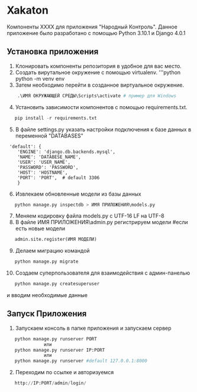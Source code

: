 # Xakaton
Компоненты XXXX для приложения "Народный Контроль". Данное приложение было разработано с помощью Python 3.10.1 и Django 4.0.1

## **Установка приложения**

1. Клонировать компоненты репозитория в удобное для вас место.
2. Создать вирутальное окружение с помощью virtualenv.
'''python
   python -m venv env
3. Затем необходимо перейти в созданное виртуальное окружение.
```python
    .\ИМЯ ОКРУЖАЮЩЕЙ СРЕДЫ\Scripts\activate # пример для Windows
```
4. Установить зависимости компонентов с помощью requirements.txt.
```python
   pip install -r requirements.txt
```
5. В файле settings.py указать настройки подключения к базе данных в переменной "DATABASES"
```
 'default': {
    'ENGINE': 'django.db.backends.mysql', 
    'NAME': 'DATABESE_NAME',
    'USER': 'USER_NAME',
    'PASSWORD': 'PASSWORD',
    'HOST': 'HOSTNAME',
    'PORT': 'PORT',  # default 3306
    }
```
6. Извлекаем обновленные модели из базы данных 
```python
   python manage.py inspectdb > ИМЯ ПРИЛОЖЕНИЯ\models.py
```
7. Меняем кодировку файла models.py с UTF-16 LF на UTF-8
8. В файле ИМЯ ПРИЛОЖЕНИЯ\admin.py регистрируем модели #если есть новые модели
```python
   admin.site.register(ИМЯ МОДЕЛИ)
```
9. Делаем миграцию командой
```python
   python manage.py migrate 
```
10. Создаем суперпользователя для взаимодействия с админ-панелью
```python
   python manage.py createsuperuser
```
и вводим необходимые данные


## **Запуск Приложения**

1. Запускаем консоль в папке приложения и запускаем сервер
```python
   python manage.py runserver PORT
              или
   python manage.py runserver IP:PORT
              или
   python manage.py runserver #default 127.0.0.1:8000
```
2. Переходим по ссылке и авторизуемся
```python
   http://IP:PORT/admin/login/
```

